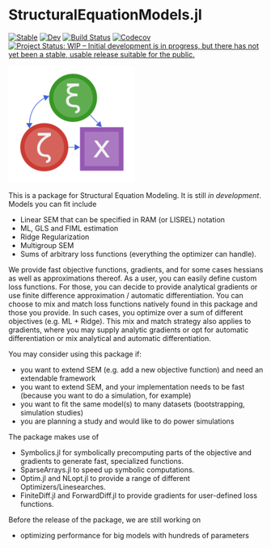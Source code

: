 # StructuralEquationModels.jl

[![Stable](https://img.shields.io/badge/docs-stable-blue.svg)](https://sem-jl/sem.jl/stable)
[![Dev](https://img.shields.io/badge/docs-dev-blue.svg)](https://sem-jl/sem.jl/dev)
[![Build Status](https://travis-ci.org/sem-jl/sem.jl.svg?branch=master)](https://travis-ci.org/sem-jl/sem.jl)
[![Codecov](https://codecov.io/gh/sem-jl/sem.jl/branch/master/graph/badge.svg)](https://codecov.io/gh/sem-jl/sem.jl)
[![Project Status: WIP – Initial development is in progress, but there has not yet been a stable, usable release suitable for the public.](https://www.repostatus.org/badges/latest/wip.svg)](https://www.repostatus.org/#wip)


<img src="images/g5014.png" width = 250>

This is a package for Structural Equation Modeling.
It is still *in development*.
Models you can fit include
- Linear SEM that can be specified in RAM (or LISREL) notation
- ML, GLS and FIML estimation
- Ridge Regularization
- Multigroup SEM
- Sums of arbitrary loss functions (everything the optimizer can handle).

We provide fast objective functions, gradients, and for some cases hessians as well as approximations thereof.
As a user, you can easily define custom loss functions.
For those, you can decide to provide analytical gradients or use finite difference approximation / automatic differentiation.
You can choose to mix and match loss functions natively found in this package and those you provide.
In such cases, you optimize over a sum of different objectives (e.g. ML + Ridge).
This mix and match strategy also applies to gradients, where you may supply analytic gradients or opt for automatic differentiation or mix analytical and automatic differentiation.

You may consider using this package if:
- you want to extend SEM (e.g. add a new objective function) and need an extendable framework
- you want to extend SEM, and your implementation needs to be fast (because you want to do a simulation, for example)
- you want to fit the same model(s) to many datasets (bootstrapping, simulation studies)
- you are planning a study and would like to do power simulations

The package makes use of
- Symbolics.jl for symbolically precomputing parts of the objective and gradients to generate fast, specialized functions.
- SparseArrays.jl to speed up symbolic computations.
- Optim.jl and NLopt.jl to provide a range of different Optimizers/Linesearches.
- FiniteDiff.jl and ForwardDiff.jl to provide gradients for user-defined loss functions.

Before the release of the package, we are still working on
- optimizing performance for big models with hundreds of parameters
